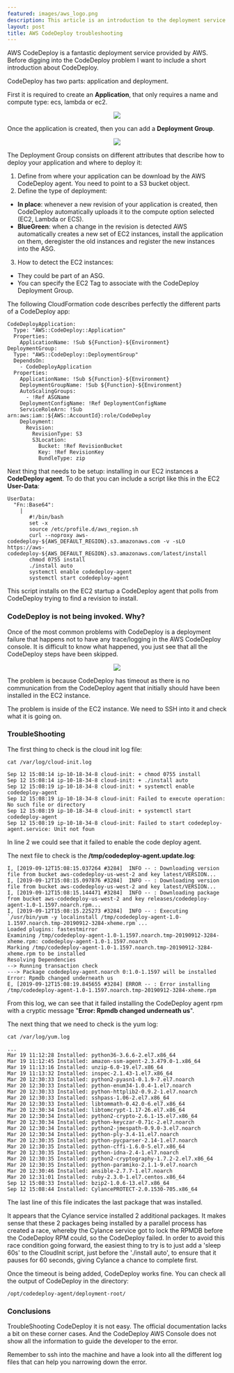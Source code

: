 ```yaml
---
featured: images/aws_logo.png
description: This article is an introduction to the deployment service provided by AWS. After the introduction, we will discuss a real AWS CodeDeploy deployment issue and how to troubleshoot it.
layout: post
title: AWS CodeDeploy troubleshooting
---
```


AWS CodeDeploy is a fantastic deployment service provided by AWS. Before digging into the CodeDeploy problem I want to include a short introduction about CodeDeploy.

CodeDeploy has two parts: application and deployment.

First it is required to create an **Application**, that only requires a name and compute type: ecs, lambda or ec2.

<center><img src="/assets/images/codedeploy_troubleshoot/create_application.png"/></center>

Once the application is created, then you can add a **Deployment Group**.

<center><img src="/assets/images/codedeploy_troubleshoot/application_details.png"/></center>

The Deployment Group consists on different attributes that describe how to deploy your application and where to deploy it:
1. Define from where your application can be download by the AWS CodeDeploy agent. You need to point to a S3 bucket object.
2. Define the type of deployment:
* **In place**: whenever a new revision of your application is created, then CodeDeploy automatically uploads it to the compute option selected (EC2, Lambda or ECS).
* **BlueGreen**: when a change in the revision is detected AWS automatically creates a new set of EC2 instances, install the application on them, deregister the old instances and register the new instances into the ASG.
3. How to detect the EC2 instances:
* They could be part of an ASG.
* You can specify the EC2 Tag to associate with the CodeDeploy Deployment Group.

The following CloudFormation code describes perfectly the different parts of a CodeDeploy app:

```
CodeDeployApplication:
  Type: "AWS::CodeDeploy::Application"
  Properties:
    ApplicationName: !Sub ${Function}-${Environment}
DeploymentGroup:
  Type: "AWS::CodeDeploy::DeploymentGroup"
  DependsOn:
    - CodeDeployApplication
  Properties:
    ApplicationName: !Sub ${Function}-${Environment}
    DeploymentGroupName: !Sub ${Function}-${Environment}
    AutoScalingGroups:
      - !Ref ASGName
    DeploymentConfigName: !Ref DeploymentConfigName
    ServiceRoleArn: !Sub arn:aws:iam::${AWS::AccountId}:role/CodeDeploy
    Deployment:
      Revision:
        RevisionType: S3
        S3Location:
          Bucket: !Ref RevisionBucket
          Key: !Ref RevisionKey
          BundleType: zip
```

Next thing that needs to be setup: installing in our EC2 instances a **CodeDeploy agent**. To do that you can include a script like this in the EC2 **User-Data**:

```
UserData:
  "Fn::Base64":
    |
       #!/bin/bash
       set -x
       source /etc/profile.d/aws_region.sh
       curl --noproxy aws-codedeploy-${AWS_DEFAULT_REGION}.s3.amazonaws.com -v -sLO  https://aws-codedeploy-${AWS_DEFAULT_REGION}.s3.amazonaws.com/latest/install
       chmod 0755 install
       ./install auto
       systemctl enable codedeploy-agent
       systemctl start codedeploy-agent
```

This script installs on the EC2 startup a CodeDeploy agent that polls from CodeDeploy trying to find a revision to install.


### CodeDeploy is not being invoked. Why?

Once of the most common problems with CodeDeploy is a deployment failure that happens not to have any trace/logging in the AWS CodeDeploy console. It is difficult to know what happened, you just see that all the CodeDeploy steps have been skipped.

<center><img src="/assets/images/codedeploy_troubleshoot/problem.png"/></center>

The problem is because CodeDeploy has timeout as there is no communication from the CodeDeploy agent that initially should have been installed in the EC2 instance.

The problem is inside of the EC2 instance. We need to SSH into it and check what it is going on.

### TroubleShooting

The first thing to check is the cloud init log file:

`cat /var/log/cloud-init.log`

```
Sep 12 15:08:14 ip-10-18-34-8 cloud-init: + chmod 0755 install
Sep 12 15:08:14 ip-10-18-34-8 cloud-init: + ./install auto
Sep 12 15:08:19 ip-10-18-34-8 cloud-init: + systemctl enable codedeploy-agent
Sep 12 15:08:19 ip-10-18-34-8 cloud-init: Failed to execute operation: No such file or directory
Sep 12 15:08:19 ip-10-18-34-8 cloud-init: + systemctl start codedeploy-agent
Sep 12 15:08:19 ip-10-18-34-8 cloud-init: Failed to start codedeploy-agent.service: Unit not foun
```
In line 2 we could see that it failed to enable the code deploy agent.

The next file to check is the **/tmp/codedeploy-agent.update.log**:

```
I, [2019-09-12T15:08:15.037264 #3284]  INFO -- : Downloading version file from bucket aws-codedeploy-us-west-2 and key latest/VERSION...
I, [2019-09-12T15:08:15.097876 #3284]  INFO -- : Downloading version file from bucket aws-codedeploy-us-west-2 and key latest/VERSION...
I, [2019-09-12T15:08:15.144471 #3284]  INFO -- : Downloading package from bucket aws-codedeploy-us-west-2 and key releases/codedeploy-agent-1.0-1.1597.noarch.rpm...
I, [2019-09-12T15:08:15.225273 #3284]  INFO -- : Executing `/usr/bin/yum -y localinstall /tmp/codedeploy-agent-1.0-1.1597.noarch.tmp-20190912-3284-xheme.rpm`...
Loaded plugins: fastestmirror
Examining /tmp/codedeploy-agent-1.0-1.1597.noarch.tmp-20190912-3284-xheme.rpm: codedeploy-agent-1.0-1.1597.noarch
Marking /tmp/codedeploy-agent-1.0-1.1597.noarch.tmp-20190912-3284-xheme.rpm to be installed
Resolving Dependencies
--> Running transaction check
---> Package codedeploy-agent.noarch 0:1.0-1.1597 will be installed
Error: Rpmdb changed underneath us
E, [2019-09-12T15:08:19.845655 #3284] ERROR -- : Error installing /tmp/codedeploy-agent-1.0-1.1597.noarch.tmp-20190912-3284-xheme.rpm
```

From this log, we can see that it failed installing the CodeDeploy agent rpm with a cryptic message "**Error: Rpmdb changed underneath us**".

The next thing that we need to check is the yum log:

`cat /var/log/yum.log`

```
...
Mar 19 11:12:28 Installed: python36-3.6.6-2.el7.x86_64
Mar 19 11:12:45 Installed: amazon-ssm-agent-2.3.479.0-1.x86_64
Mar 19 11:13:16 Installed: unzip-6.0-19.el7.x86_64
Mar 19 11:13:32 Installed: inspec-2.1.43-1.el7.x86_64
Mar 20 12:30:33 Installed: python2-pyasn1-0.1.9-7.el7.noarch
Mar 20 12:30:33 Installed: python-enum34-1.0.4-1.el7.noarch
Mar 20 12:30:33 Installed: python-httplib2-0.9.2-1.el7.noarch
Mar 20 12:30:33 Installed: sshpass-1.06-2.el7.x86_64
Mar 20 12:30:33 Installed: libtommath-0.42.0-6.el7.x86_64
Mar 20 12:30:34 Installed: libtomcrypt-1.17-26.el7.x86_64
Mar 20 12:30:34 Installed: python2-crypto-2.6.1-15.el7.x86_64
Mar 20 12:30:34 Installed: python-keyczar-0.71c-2.el7.noarch
Mar 20 12:30:34 Installed: python2-jmespath-0.9.0-3.el7.noarch
Mar 20 12:30:34 Installed: python-ply-3.4-11.el7.noarch
Mar 20 12:30:35 Installed: python-pycparser-2.14-1.el7.noarch
Mar 20 12:30:35 Installed: python-cffi-1.6.0-5.el7.x86_64
Mar 20 12:30:35 Installed: python-idna-2.4-1.el7.noarch
Mar 20 12:30:35 Installed: python2-cryptography-1.7.2-2.el7.x86_64
Mar 20 12:30:35 Installed: python-paramiko-2.1.1-9.el7.noarch
Mar 20 12:30:46 Installed: ansible-2.7.7-1.el7.noarch
Mar 20 12:31:01 Installed: ruby-2.3.0-1.el7.centos.x86_64
Sep 12 15:08:33 Installed: bzip2-1.0.6-13.el7.x86_64
Sep 12 15:08:44 Installed: CylancePROTECT-2.0.1530-705.x86_64
```

The last line of this file indicates the last package that was installed.

It appears that the Cylance service installed 2 additional packages. It makes sense that these 2 packages being installed by a parallel process has created a race, whereby the Cylance service got to lock the RPMDB before the CodeDeploy RPM could, so the CodeDeploy failed.  In order to avoid this race condition going forward, the easiest thing to try is to just add a 'sleep 60s' to the CloudInit script, just before the './install auto', to ensure that it pauses for 60 seconds, giving Cylance a chance to complete first.

Once the timeout is being added, CodeDeploy works fine. You can check all the output of CodeDeploy in the directory:

`/opt/codedeploy-agent/deployment-root/`

### Conclusions

TroubleShooting CodeDeploy it is not easy. The official documentation lacks a bit on these corner cases. And the CodeDeploy AWS Console does not show all the information to guide the developer to the error.

Remember to ssh into the machine and have a look into all the different log files that can help you narrowing down the error.
